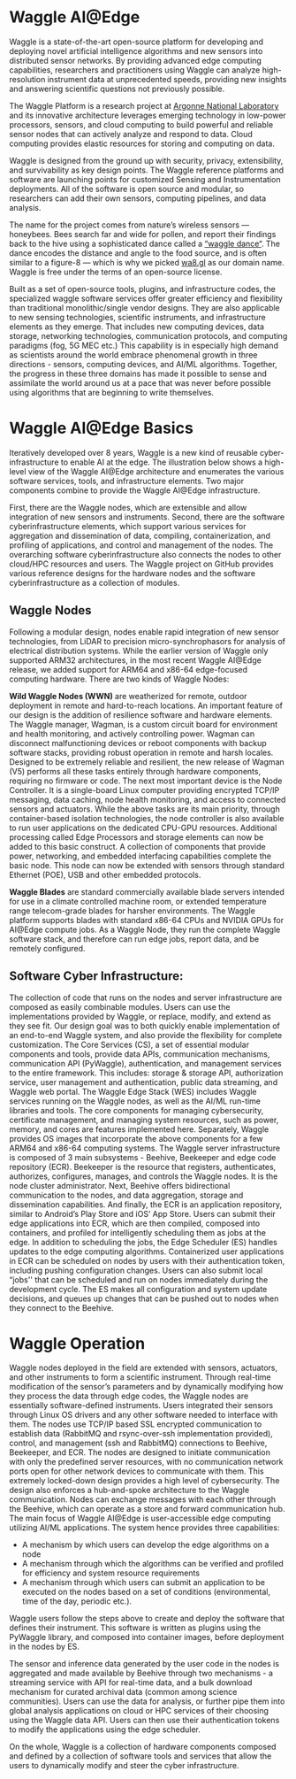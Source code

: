 # Waggle AI@Edge

Waggle is a state-of-the-art open-source platform for developing and deploying novel artificial intelligence algorithms and new sensors into distributed sensor networks.  By providing  advanced edge computing capabilities, researchers and practitioners using Waggle can analyze high-resolution instrument data at unprecedented speeds, providing new insights and answering scientific questions not previously possible.

The Waggle Platform is a research project at [Argonne National Laboratory](https://www.anl.gov/) and its innovative architecture leverages emerging technology in low-power processors, sensors, and cloud computing to build powerful and reliable sensor nodes that can actively analyze and respond to data. Cloud computing provides elastic resources for storing and computing on data.

Waggle is designed from the ground up with security, privacy, extensibility, and survivability as key design points. The Waggle reference platforms and software are launching points for customized Sensing and Instrumentation deployments. All of the software is open source and modular, so researchers can add their own sensors, computing pipelines, and data analysis.

The name for the project comes from nature’s wireless sensors — honeybees. Bees search far and wide for pollen, and report their findings back to the hive using a sophisticated dance called a [“waggle dance“](https://en.wikipedia.org/wiki/Waggle_dance). The dance encodes the distance and angle to the food source, and is often similar to a figure-8 — which is why we picked [wa8.gl](http://wa8.gl/) as our domain name. Waggle is free under the terms of an open-source license. 

Built as a set of open-source tools, plugins, and infrastructure codes, the specialized waggle software services offer greater efficiency and flexibility than traditional monolithic/single vendor designs. They are also applicable to new sensing technologies, scientific instruments, and infrastructure elements as they emerge. That includes new computing devices, data storage, networking technologies, communication protocols, and computing paradigms (fog, 5G MEC etc.) This capability is in especially high demand as scientists around the world embrace phenomenal growth in three directions - sensors, computing devices, and AI/ML algorithms. Together, the progress in these three domains has made it possible to sense and assimilate the world around us at a pace that was never before possible using algorithms that are beginning to write themselves.

# Waggle AI@Edge Basics

Iteratively developed over 8 years, Waggle is a new kind of reusable cyber-infrastructure to enable AI at the edge. The illustration below shows a high-level view of the Waggle AI@Edge architecture and enumerates the various software services, tools, and infrastructure elements. Two major components combine to provide the Waggle AI@Edge infrastructure. 
 
First, there are the Waggle nodes, which are extensible and allow integration of new sensors and instruments. Second, there are the software cyberinfrastructure elements, which support various services for aggregation and dissemination of data, compiling, containerization, and profiling of applications,  and control and management of the nodes. The overarching software cyberinfrastructure also connects the nodes to other cloud/HPC resources and users. The Waggle project on GitHub provides various reference designs for the hardware nodes and the software cyberinfrastructure as a collection of modules.
 
## Waggle Nodes

Following a modular design, nodes enable rapid integration of new sensor technologies, from LiDAR to precision micro-synchrophasors for analysis of electrical distribution systems. While the earlier version of Waggle only supported ARM32 architectures, in the most recent Waggle AI@Edge release, we added support for ARM64 and x86-64 edge-focused computing hardware. There are two kinds of Waggle Nodes:

**Wild Waggle Nodes (WWN)** are weatherized for remote, outdoor deployment in remote and hard-to-reach locations. An important feature of our design is the addition of resilience software and hardware elements. The Waggle manager, Wagman, is a custom circuit board for environment and health monitoring, and actively controlling power. Wagman can disconnect malfunctioning devices or reboot components with backup software stacks, providing robust operation in remote and harsh locales. Designed to be extremely reliable and resilient, the new release of Wagman (V5) performs all these tasks entirely through hardware components, requiring no firmware or code. The next most important device is the Node Controller. It is a single-board Linux computer providing encrypted TCP/IP messaging, data caching, node health monitoring, and access to connected sensors and actuators. While the above tasks are its main priority, through container-based isolation technologies, the node controller is also available to run user applications on the dedicated CPU-GPU resources. Additional processing called Edge Processors and storage elements can now be added to this basic construct. A collection of components that provide power, networking, and embedded interfacing capabilities complete the basic node. This node can now be extended with sensors through standard Ethernet (POE), USB and other embedded protocols. 

**Waggle Blades** are standard commercially available blade servers intended for use in a climate controlled machine room, or extended temperature range telecom-grade blades for harsher environments. The Waggle platform supports blades with standard x86-64 CPUs and NVIDIA GPUs for AI@Edge compute jobs. As a Waggle Node, they run the complete Waggle software stack, and therefore can run edge jobs, report data, and be remotely configured.

## Software Cyber Infrastructure: 

The collection of code that runs on the nodes and server infrastructure are composed as easily combinable modules. Users can use the implementations provided by Waggle, or replace, modify, and extend as they see fit. Our design goal was to both quickly enable implementation of an end-to-end Waggle system, and also provide the flexibility for complete customization. The Core Services (CS), a set of essential modular components and tools, provide data APIs, communication mechanisms, communication API (PyWaggle), authentication, and management services to the entire framework. This includes: storage & storage API, authorization service, user management and authentication, public data streaming, and Waggle web portal. The Waggle Edge Stack (WES) includes Waggle services running on the Waggle nodes, as well as the AI/ML run-time libraries and tools. The core components for managing cybersecurity, certificate management, and managing system resources, such as power, memory, and cores are features implemented here. Separately, Waggle provides OS images that incorporate the above components for a few ARM64 and x86-64 computing systems. The Waggle server infrastructure is composed of 3 main subsystems - Beehive, Beekeeper and edge code repository (ECR). Beekeeper is the resource that registers, authenticates, authorizes, configures, manages, and controls the Waggle nodes. It is the node cluster administrator. Next, Beehive offers bidirectional communication to the nodes, and data aggregation, storage and dissemination capabilities. And finally, the ECR is an application repository, similar to Android’s Play Store and iOS’ App Store. Users can submit their edge applications into ECR, which are then compiled, composed into containers, and profiled for intelligently scheduling them as jobs at the edge. In addition to scheduling the jobs, the Edge Scheduler (ES) handles updates to the edge computing algorithms. Containerized user applications in ECR can be scheduled on nodes by users with their authentication token, including pushing configuration changes. Users can also submit local “jobs'' that can be scheduled and run on nodes immediately during the development cycle. The ES makes all configuration and system update decisions, and queues up changes that can be pushed out to nodes when they connect to the Beehive. 

# Waggle Operation

Waggle nodes deployed in the field are extended with sensors, actuators, and other instruments to form a scientific instrument. Through real-time modification of the sensor’s parameters and by dynamically modifying how they process the data through edge codes, the Waggle nodes are essentially software-defined instruments. Users integrated their sensors through Linux OS drivers and any other software needed to interface with them. The nodes use TCP/IP based SSL encrypted communication to establish data (RabbitMQ and rsync-over-ssh implementation provided), control, and management (ssh and RabbitMQ) connections to Beehive, Beekeeper, and ECR. The nodes are designed to initiate communication with only the predefined server resources, with no communication network ports open for other network devices to communicate with them. This extremely locked-down design provides a high level of cybersecurity. The design also enforces a hub-and-spoke architecture to the Waggle communication. Nodes can exchange messages with each other through the Beehive, which can operate as a store and forward communication hub. 
The main focus of Waggle AI@Edge is user-accessible edge computing utilizing AI/ML applications. The system hence provides three capabilities:

- A mechanism by which users can develop the edge algorithms on a node 
- A mechanism through which the algorithms can be verified and profiled for efficiency and system resource requirements 
- A mechanism through which users can submit an application to be executed on the nodes based on a set of conditions (environmental, time of the day, periodic etc.). 

Waggle users follow the steps above to create and deploy the software that defines their instrument. This software is written as plugins using the PyWaggle library, and composed into container images, before deployment in the nodes by ES. 

The sensor and inference data generated by the user code in the nodes is aggregated and made available by Beehive through two mechanisms - a streaming service with API for real-time data, and a bulk download mechanism for curated archival data (common among science communities). Users can use the data for analysis, or further pipe them into global analysis applications on cloud or HPC services of their choosing using the Waggle data API. Users can then use their authentication tokens to modify the applications using the edge scheduler. 

On the whole, Waggle is a collection of hardware components composed and defined by a collection of software tools and services that allow the users to dynamically modify and steer the cyber infrastructure. 
